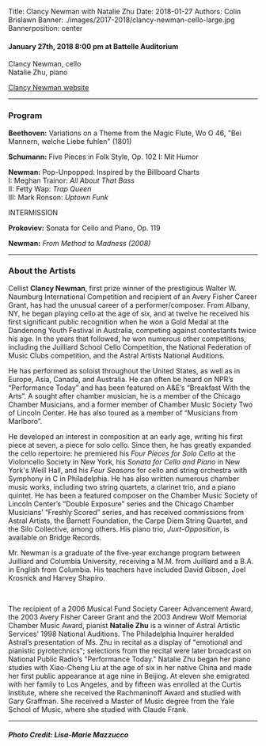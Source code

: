 Title: Clancy Newman with Natalie Zhu
Date: 2018-01-27
Authors: Colin Brislawn
Banner: ./images/2017-2018/clancy-newman-cello-large.jpg
Bannerposition: center

#### January 27th, 2018 8:00 pm at Battelle Auditorium

Clancy Newman, cello <br>
Natalie Zhu, piano

[Clancy Newman website](http://www.clancynewman.com/)

---

### Program

**Beethoven:** Variations on a Theme from the Magic Flute, Wo O 46, "Bei Mannern,
welche Liebe fuhlen" (1801)

**Schumann:** Five Pieces in Folk Style, Op. 102 I: Mit Humor

**Newman:** Pop-Unpopped: Inspired by the Billboard Charts <br>
I: Meghan Trainor: *All About That Bass* <br>
II: Fetty Wap: *Trap Queen* <br>
III: Mark Ronson: *Uptown Funk*

INTERMISSION

**Prokoviev:** Sonata for Cello and Piano, Op. 119

**Newman:** *From Method to Madness (2008)*

---

### About the Artists

Cellist **Clancy Newman**, first prize winner of the prestigious Walter W. Naumburg
International Competition and recipient of an Avery Fisher Career Grant, has had the
unusual career of a performer/composer. From Albany, NY, he began playing cello at
the age of six, and at twelve he received his first significant public recognition when he
won a Gold Medal at the Dandenong Youth Festival in Australia, competing against
contestants twice his age. In the years that followed, he won numerous other
competitions, including the Juilliard School Cello Competition, the National Federation
of Music Clubs competition, and the Astral Artists National Auditions.

He has performed as soloist throughout the United States, as well as in Europe, Asia,
Canada, and Australia. He can often be heard on NPR’s “Performance Today” and has
been featured on A&E’s “Breakfast With the Arts”. A sought after chamber musician, he
is a member of the Chicago Chamber Musicians, and a former member of Chamber
Music Society Two of Lincoln Center. He has also toured as a member of “Musicians
from Marlboro”.

He developed an interest in composition at an early age, writing his first piece at seven, a
piece for solo cello. Since then, he has greatly expanded the cello repertoire: he
premiered his _Four Pieces for Solo Cello_ at the Violoncello Society in New York, his
_Sonata for Cello and Piano_ in New York's Weill Hall, and his _Four Seasons_ for cello and
string orchestra with Symphony in C in Philadelphia. He has also written numerous
chamber music works, including two string quartets, a clarinet trio, and a piano quintet.
He has been a featured composer on the Chamber Music Society of Lincoln Center’s
“Double Exposure” series and the Chicago Chamber Musicians’ “Freshly Scored” series,
and has received commissions from Astral Artists, the Barnett Foundation, the Carpe
Diem String Quartet, and the Silo Collective, among others. His piano trio, _Juxt-Opposition_,
is available on Bridge Records.

Mr. Newman is a graduate of the five-year exchange program between Juilliard and
Columbia University, receiving a M.M. from Juilliard and a B.A. in English from
Columbia. His teachers have included David Gibson, Joel Krosnick and Harvey Shapiro.

&nbsp; <br>

The recipient of a 2006 Musical Fund Society Career Advancement Award, the 2003 Avery Fisher Career Grant and the 2003 Andrew Wolf Memorial Chamber Music Award, pianist **Natalie Zhu** is a winner of Astral Artistic Services' 1998 National Auditions. The Philadelphia Inquirer heralded Astral’s presentation of Ms. Zhu in recital as a display of "emotional and pianistic pyrotechnics"; selections from the recital were later broadcast on National Public Radio’s "Performance Today."  Natalie Zhu began her piano studies with Xiao-Cheng Liu at the age of six in her native China and made her first public appearance at age nine in Beijing. At eleven she emigrated with her family to Los Angeles, and by fifteen was enrolled at the Curtis Institute, where she received the Rachmaninoff Award and studied with Gary Graffman. She received a Master of Music degree from the Yale School of Music, where she studied with Claude Frank.

---

##### Photo Credit: Lisa-Marie Mazzucco
